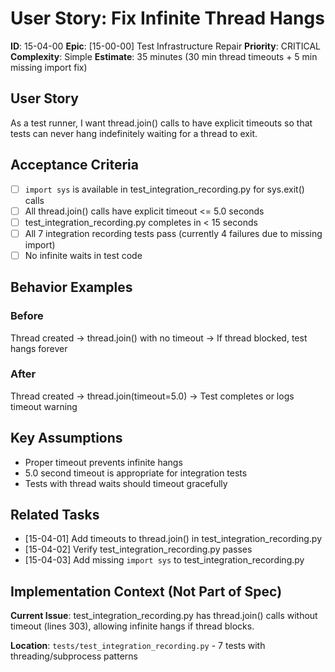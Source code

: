 # User Story: Fix Infinite Thread Hangs

**ID**: 15-04-00
**Epic**: [15-00-00] Test Infrastructure Repair
**Priority**: CRITICAL
**Complexity**: Simple
**Estimate**: 35 minutes (30 min thread timeouts + 5 min missing import fix)

## User Story

As a test runner, I want thread.join() calls to have explicit timeouts so that tests can never hang indefinitely waiting for a thread to exit.

## Acceptance Criteria

- [ ] `import sys` is available in test_integration_recording.py for sys.exit() calls
- [ ] All thread.join() calls have explicit timeout <= 5.0 seconds
- [ ] test_integration_recording.py completes in < 15 seconds
- [ ] All 7 integration recording tests pass (currently 4 failures due to missing import)
- [ ] No infinite waits in test code

## Behavior Examples

### Before
Thread created → thread.join() with no timeout → If thread blocked, test hangs forever

### After
Thread created → thread.join(timeout=5.0) → Test completes or logs timeout warning

## Key Assumptions

- Proper timeout prevents infinite hangs
- 5.0 second timeout is appropriate for integration tests
- Tests with thread waits should timeout gracefully

## Related Tasks

- [15-04-01] Add timeouts to thread.join() in test_integration_recording.py
- [15-04-02] Verify test_integration_recording.py passes
- [15-04-03] Add missing `import sys` to test_integration_recording.py

## Implementation Context (Not Part of Spec)

**Current Issue**: test_integration_recording.py has thread.join() calls without timeout (lines 303), allowing infinite hangs if thread blocks.

**Location**: `tests/test_integration_recording.py` - 7 tests with threading/subprocess patterns
